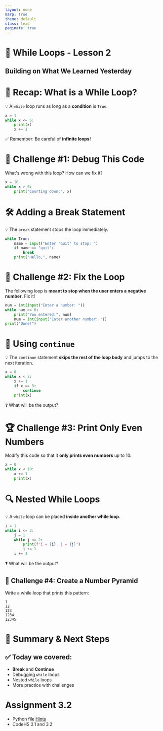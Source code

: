 ```yaml
---
layout: none
marp: true
theme: default
class: lead
paginate: true
---
```


<!-- headingDivider: 1 -->
<!-- backgroundColor: black -->
<!-- class: invert -->

# 🔄 While Loops - Lesson 2

## Building on What We Learned Yesterday

# 🔁 Recap: What is a While Loop?
💡 A `while` loop runs as long as a **condition** is `True`.

```python
x = 1
while x <= 5:
    print(x)
    x += 1
```

✅ Remember: Be careful of **infinite loops!**

# 🚀 Challenge #1: Debug This Code
What's wrong with this loop? How can we fix it?

```python
x = 10
while x > 0:
    print("Counting down:", x)
```

# 🛠 Adding a Break Statement
💡 The `break` statement stops the loop immediately.

```python
while True:
    name = input("Enter 'quit' to stop: ")
    if name == "quit":
        break
    print("Hello,", name)
```

# 🧠 Challenge #2: Fix the Loop
The following loop is **meant to stop when the user enters a negative number**. Fix it!

```python
num = int(input("Enter a number: "))
while num >= 0:
    print("You entered:", num)
    num = int(input("Enter another number: "))
print("Done!")
```

# 🔄 Using `continue`
💡 The `continue` statement **skips the rest of the loop body** and jumps to the next iteration.

```python
x = 0
while x < 5:
    x += 1
    if x == 3:
        continue
    print(x)
```

❓ What will be the output?

# 🏆 Challenge #3: Print Only Even Numbers
Modify this code so that it **only prints even numbers** up to 10.

```python
x = 0
while x < 10:
    x += 1
    print(x)
```

# 🔍 Nested While Loops
💡 A `while` loop can be placed **inside another while loop**.

```python
i = 1
while i <= 3:
    j = 1
    while j <= 2:
        print(f"i = {i}, j = {j}")
        j += 1
    i += 1
```

❓ What will be the output?

## 🎯 Challenge #4: Create a Number Pyramid
Write a while loop that prints this pattern:

```text
1
12
123
1234
12345
```

# 🏁 Summary & Next Steps
## ✅ Today we covered:
- **Break** and **Continue**
- Debugging `while` loops
- Nested `while` loops
- More practice with challenges

# Assignment 3.2

- Python file [Hints](files/hints_assignment_1_3_2.html)
- CodeHS 3.1 and 3.2
